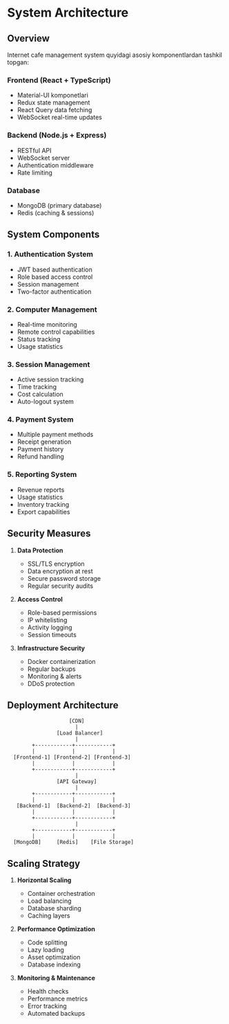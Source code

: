 # System Architecture

## Overview

Internet cafe management system quyidagi asosiy komponentlardan tashkil topgan:

### Frontend (React + TypeScript)
- Material-UI komponetlari
- Redux state management
- React Query data fetching
- WebSocket real-time updates

### Backend (Node.js + Express)
- RESTful API
- WebSocket server
- Authentication middleware
- Rate limiting

### Database
- MongoDB (primary database)
- Redis (caching & sessions)

## System Components

### 1. Authentication System
- JWT based authentication
- Role based access control
- Session management
- Two-factor authentication

### 2. Computer Management
- Real-time monitoring
- Remote control capabilities
- Status tracking
- Usage statistics

### 3. Session Management
- Active session tracking
- Time tracking
- Cost calculation
- Auto-logout system

### 4. Payment System
- Multiple payment methods
- Receipt generation
- Payment history
- Refund handling

### 5. Reporting System
- Revenue reports
- Usage statistics
- Inventory tracking
- Export capabilities

## Security Measures

1. **Data Protection**
   - SSL/TLS encryption
   - Data encryption at rest
   - Secure password storage
   - Regular security audits

2. **Access Control**
   - Role-based permissions
   - IP whitelisting
   - Activity logging
   - Session timeouts

3. **Infrastructure Security**
   - Docker containerization
   - Regular backups
   - Monitoring & alerts
   - DDoS protection

## Deployment Architecture

```plaintext
                    [CDN]
                      |
                [Load Balancer]
                      |
        +------------+------------+
        |            |            |
  [Frontend-1] [Frontend-2] [Frontend-3]
        |            |            |
        +------------+------------+
                      |
                [API Gateway]
                      |
        +------------+------------+
        |            |            |
   [Backend-1]  [Backend-2]  [Backend-3]
        |            |            |
        +------------+------------+
                      |
        +------------+------------+
        |            |            |
  [MongoDB]     [Redis]    [File Storage]
```

## Scaling Strategy

1. **Horizontal Scaling**
   - Container orchestration
   - Load balancing
   - Database sharding
   - Caching layers

2. **Performance Optimization**
   - Code splitting
   - Lazy loading
   - Asset optimization
   - Database indexing

3. **Monitoring & Maintenance**
   - Health checks
   - Performance metrics
   - Error tracking
   - Automated backups 